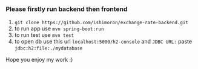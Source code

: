 ### Please firstly run backend then frontend

1. `git clone https://github.com/ishimoron/exchange-rate-backend.git`  
2.  to run app use `mvn spring-boot:run`
3.  to run test use `mvn test`
4.  to open db use this url `localhost:5000/h2-console` and `JDBC URL:` paste `jdbc:h2:file:./mydatabase`   

Hope you enjoy my work :)
